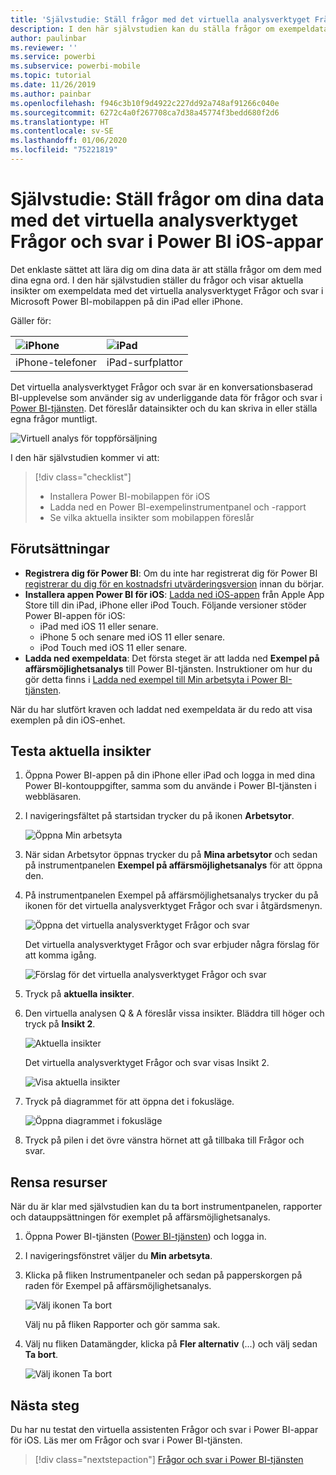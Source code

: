 ```yaml
---
title: 'Självstudie: Ställ frågor med det virtuella analysverktyget Frågor och svar i iOS-appar'
description: I den här självstudien kan du ställa frågor om exempeldata med egna ord med det virtuella analysverktyget Frågor och svar i Power BI-mobilappen på din iOS-enhet.
author: paulinbar
ms.reviewer: ''
ms.service: powerbi
ms.subservice: powerbi-mobile
ms.topic: tutorial
ms.date: 11/26/2019
ms.author: painbar
ms.openlocfilehash: f946c3b10f9d4922c227dd92a748af91266c040e
ms.sourcegitcommit: 6272c4a0f267708ca7d38a45774f3bedd680f2d6
ms.translationtype: HT
ms.contentlocale: sv-SE
ms.lasthandoff: 01/06/2020
ms.locfileid: "75221819"
---
```

# <a name="tutorial-ask-questions-about-your-data-with-the-qa-virtual-analyst-in-the-power-bi-ios-apps"></a>Självstudie: Ställ frågor om dina data med det virtuella analysverktyget Frågor och svar i Power BI iOS-appar

Det enklaste sättet att lära dig om dina data är att ställa frågor om dem med dina egna ord. I den här självstudien ställer du frågor och visar aktuella insikter om exempeldata med det virtuella analysverktyget Frågor och svar i Microsoft Power BI-mobilappen på din iPad eller iPhone. 

Gäller för:

| ![iPhone](./media/tutorial-mobile-apps-ios-qna/iphone-logo-50-px.png) | ![iPad](./media/tutorial-mobile-apps-ios-qna/ipad-logo-50-px.png) |
|:--- |:--- |
| iPhone-telefoner |iPad-surfplattor |

Det virtuella analysverktyget Frågor och svar är en konversationsbaserad BI-upplevelse som använder sig av underliggande data för frågor och svar i [Power BI-tjänsten](https://powerbi.com). Det föreslår datainsikter och du kan skriva in eller ställa egna frågor muntligt.

![Virtuell analys för toppförsäljning](./media/tutorial-mobile-apps-ios-qna/power-bi-ios-q-n-a-top-sale-intro.png)

I den här självstudien kommer vi att:

> [!div class="checklist"]
> * Installera Power BI-mobilappen för iOS
> * Ladda ned en Power BI-exempelinstrumentpanel och -rapport
> * Se vilka aktuella insikter som mobilappen föreslår

## <a name="prerequisites"></a>Förutsättningar

* **Registrera dig för Power BI**: Om du inte har registrerat dig för Power BI [registrerar du dig för en kostnadsfri utvärderingsversion](https://app.powerbi.com/signupredirect?pbi_source=web) innan du börjar.
* **Installera appen Power BI för iOS**: [Ladda ned iOS-appen](https://apps.apple.com/app/microsoft-power-bi/id929738808) från Apple App Store till din iPad, iPhone eller iPod Touch. Följande versioner stöder Power BI-appen för iOS:
  * iPad med iOS 11 eller senare.
  * iPhone 5 och senare med iOS 11 eller senare. 
  * iPod Touch med iOS 11 eller senare.
* **Ladda ned exempeldata**: Det första steget är att ladda ned **Exempel på affärsmöjlighetsanalys** till Power BI-tjänsten. Instruktioner om hur du gör detta finns i [Ladda ned exempel till Min arbetsyta i Power BI-tjänsten](./mobile-apps-download-samples.md).


När du har slutfört kraven och laddat ned exempeldata är du redo att visa exemplen på din iOS-enhet.

## <a name="try-featured-insights"></a>Testa aktuella insikter
1. Öppna Power BI-appen på din iPhone eller iPad och logga in med dina Power BI-kontouppgifter, samma som du använde i Power BI-tjänsten i webbläsaren.

2. I navigeringsfältet på startsidan trycker du på ikonen **Arbetsytor**.

    ![Öppna Min arbetsyta](./media/tutorial-mobile-apps-ios-qna/power-bi-qna-open-myworkspace.png)

3. När sidan Arbetsytor öppnas trycker du på **Mina arbetsytor** och sedan på instrumentpanelen **Exempel på affärsmöjlighetsanalys** för att öppna den.


3. På instrumentpanelen Exempel på affärsmöjlighetsanalys trycker du på ikonen för det virtuella analysverktyget Frågor och svar i åtgärdsmenyn.

    ![Öppna det virtuella analysverktyget Frågor och svar](./media/tutorial-mobile-apps-ios-qna/power-bi-qna-open-qna.png)

    Det virtuella analysverktyget Frågor och svar erbjuder några förslag för att komma igång.

    ![Förslag för det virtuella analysverktyget Frågor och svar](./media/tutorial-mobile-apps-ios-qna/power-bi-qna-suggestions.png)

3. Tryck på **aktuella insikter**.

4. Den virtuella analysen Q & A föreslår vissa insikter. Bläddra till höger och tryck på **Insikt 2**.

    ![Aktuella insikter](./media/tutorial-mobile-apps-ios-qna/power-bi-ios-qna-suggest-insight-2.png)

   Det virtuella analysverktyget Frågor och svar visas Insikt 2.

    ![Visa aktuella insikter](./media/tutorial-mobile-apps-ios-qna/power-bi-ios-qna-show-insight-2.png)

5. Tryck på diagrammet för att öppna det i fokusläge.

    ![Öppna diagrammet i fokusläge](./media/tutorial-mobile-apps-ios-qna/power-bi-ios-qna-open-insight-2.png)

6. Tryck på pilen i det övre vänstra hörnet att gå tillbaka till Frågor och svar.

## <a name="clean-up-resources"></a>Rensa resurser

När du är klar med självstudien kan du ta bort instrumentpanelen, rapporter och datauppsättningen för exemplet på affärsmöjlighetsanalys.

1. Öppna Power BI-tjänsten ([Power BI-tjänsten](https://app.powerbi.com)) och logga in.

2. I navigeringsfönstret väljer du **Min arbetsyta**.

3. Klicka på fliken Instrumentpaneler och sedan på papperskorgen på raden för Exempel på affärsmöjlighetsanalys.

    ![Välj ikonen Ta bort](./media/tutorial-mobile-apps-ios-qna/power-bi-tutorial-mobile-apps-ios-qna-delete-opportunity-analysis-sample.png)

    Välj nu på fliken Rapporter och gör samma sak.

4. Välj nu fliken Datamängder, klicka på **Fler alternativ** (...) och välj sedan **Ta bort**.

    ![Välj ikonen Ta bort](./media/tutorial-mobile-apps-ios-qna/power-bi-tutorial-mobile-apps-ios-qna-delete-opportunity-analysis-sample-datasets.png)

## <a name="next-steps"></a>Nästa steg

Du har nu testat den virtuella assistenten Frågor och svar i Power BI-appar för iOS. Läs mer om Frågor och svar i Power BI-tjänsten.
> [!div class="nextstepaction"]
> [Frågor och svar i Power BI-tjänsten](../end-user-q-and-a.md)